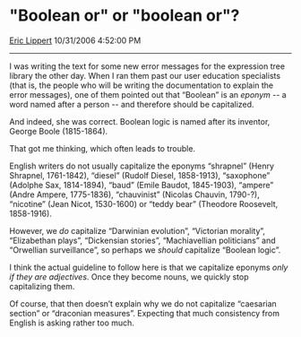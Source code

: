 # "Boolean or" or "boolean or"?

[Eric Lippert](https://social.msdn.microsoft.com/profile/Eric%20Lippert) 10/31/2006 4:52:00 PM

-----

I was writing the text for some new error messages for the expression tree library the other day. When I ran them past our user education specialists (that is, the people who will be writing the documentation to explain the error messages), one of them pointed out that “Boolean” is an *eponym* -- a word named after a person -- and therefore should be capitalized.

And indeed, she was correct. Boolean logic is named after its inventor, George Boole (1815-1864).

That got me thinking, which often leads to trouble.

English writers do not usually capitalize the eponyms “shrapnel” (Henry Shrapnel, 1761-1842), “diesel” (Rudolf Diesel, 1858-1913), “saxophone” (Adolphe Sax, 1814-1894), “baud” (Emile Baudot, 1845-1903), “ampere” (Andre Ampere, 1775-1836), “chauvinist” (Nicolas Chauvin, 1790-?), “nicotine” (Jean Nicot, 1530-1600) or “teddy bear” (Theodore Roosevelt, 1858-1916).

However, we *do* capitalize “Darwinian evolution”, “Victorian morality”, “Elizabethan plays”, “Dickensian stories”, “Machiavellian politicians” and “Orwellian surveillance”, so perhaps we *should* capitalize “Boolean logic”.

I think the actual guideline to follow here is that we capitalize eponyms *only if they are adjectives*. Once they become nouns, we quickly stop capitalizing them.

Of course, that then doesn’t explain why we do not capitalize “caesarian section” or “draconian measures”. Expecting that much consistency from English is asking rather too much.

